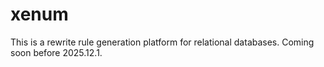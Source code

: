 # xenum
This is a rewrite rule generation platform for relational databases. Coming soon before 2025.12.1.
